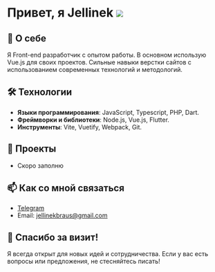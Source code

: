 # Привет, я Jellinek ![](https://user-images.githubusercontent.com/18350557/176309783-0785949b-9127-417c-8b55-ab5a4333674e.gif)

## 🚀 О себе
Я Front-end разработчик с опытом работы. В основном использую Vue.js для своих проектов. Сильные навыки верстки сайтов с использованием современных технологий и методологий.

## 🛠️ Технологии
- **Языки программирования**: JavaScript, Typescript, PHP, Dart.
- **Фреймворки и библиотеки**: Node.js, Vue.js, Flutter.
- **Инструменты**: Vite, Vuetify, Webpack, Git.

## 🌟 Проекты
- Скоро заполню

## 📫 Как со мной связаться
- [Telegram](https://t.me/leGrandJVW)
- Email: [jellinekbraus@gmail.com](mailto:jellinekbraus@gmail.com)

## 🎉 Спасибо за визит!
Я всегда открыт для новых идей и сотрудничества. Если у вас есть вопросы или предложения, не стесняйтесь писать!
